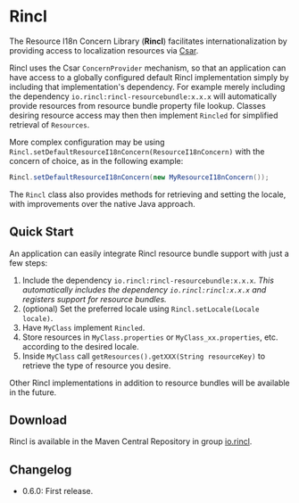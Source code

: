 # Rincl

The Resource I18n Concern Library (**Rincl**) facilitates internationalization by providing access to localization resources via [Csar](http://csar.io).

Rincl uses the Csar `ConcernProvider` mechanism, so that an application can have access to a globally configured default Rincl implementation simply by including that implementation's dependency. For example merely including the dependency `io.rincl:rincl-resourcebundle:x.x.x` will automatically provide resources from resource bundle property file lookup. Classes desiring resource access may then then implement `Rincled` for simplified retrieval of `Resources`. 

More complex configuration may be using `Rincl.setDefaultResourceI18nConcern(ResourceI18nConcern)` with the concern of choice, as in the following example:

```java
Rincl.setDefaultResourceI18nConcern(new MyResourceI18nConcern());
```

The `Rincl` class also provides methods for retrieving and setting the locale, with improvements over the native Java approach.

## Quick Start

An application can easily integrate Rincl resource bundle support with just a few steps:

1. Include the dependency `io.rincl:rincl-resourcebundle:x.x.x`. _This automatically includes the dependency `io.rincl:rincl:x.x.x` and registers support for resource bundles._
2. (optional) Set the preferred locale using `Rincl.setLocale(Locale locale)`.
3. Have `MyClass` implement `Rincled`.
4. Store resources in `MyClass.properties` or `MyClass_xx.properties`, etc. according to the desired locale.
5. Inside `MyClass` call `getResources().getXXX(String resourceKey)` to retrieve the type of resource you desire.

Other Rincl implementations in addition to resource bundles will be available in the future.

## Download

Rincl is available in the Maven Central Repository in group [io.rincl](http://search.maven.org/#search|ga|1|g%3A%22io.rincl%22).

## Changelog

- 0.6.0: First release.
